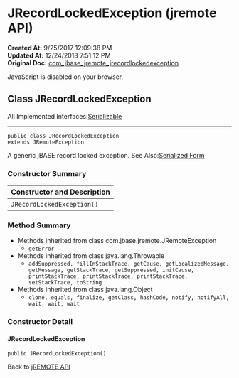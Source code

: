 # JRecordLockedException (jremote API)

**Created At:** 9/25/2017 12:09:38 PM  
**Updated At:** 12/24/2018 7:51:12 PM  
**Original Doc:** [com_jbase_jremote_jrecordlockedexception](https://docs.jbase.com/39248-jremote/com_jbase_jremote_jrecordlockedexception)  


JavaScript is disabled on your browser.



## Class JRecordLockedException

All Implemented Interfaces:[Serializable](http://java.sun.com/j2se/1.5.0/docs/api/java/io/Serializable.html?is-external=true "class or interface in java.io")
* * *


```
public class JRecordLockedException
extends JRemoteException
```

A generic jBASE record locked exception.
See Also:[Serialized Form](../../../serialized-form.html#com.jbase.jremote.JRecordLockedException)

### Constructor Summary


| Constructor and Description<br> |
| --- |
| `JRecordLockedException()` <br> |






### Method Summary

- Methods inherited from class com.jbase.jremote.JRemoteException
    - `getError`
- Methods inherited from class java.lang.Throwable
    - `addSuppressed, fillInStackTrace, getCause, getLocalizedMessage, getMessage, getStackTrace, getSuppressed, initCause, printStackTrace, printStackTrace, printStackTrace, setStackTrace, toString`
- Methods inherited from class java.lang.Object
    - `clone, equals, finalize, getClass, hashCode, notify, notifyAll, wait, wait, wait`

### 


### Constructor Detail

#### JRecordLockedException

```
public JRecordLockedException()
```

Back to [jREMOTE API](com_jbase_jremote_package-summary)



